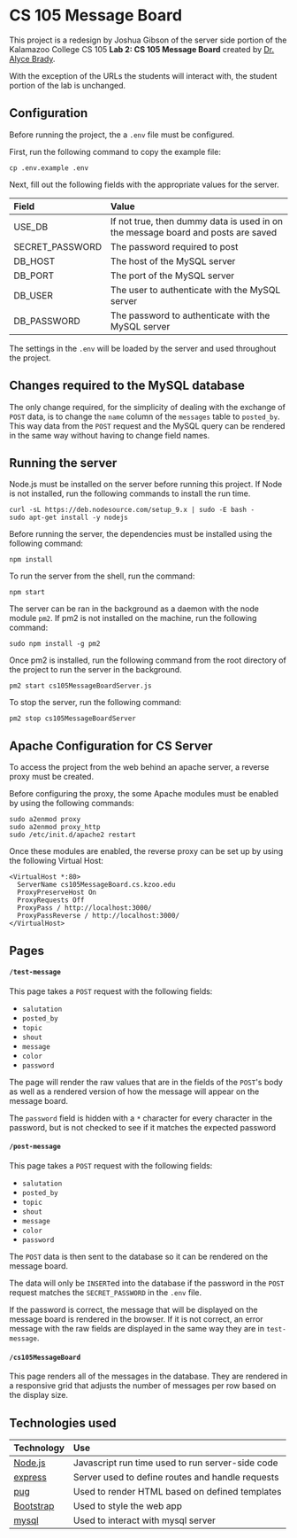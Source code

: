 # CS 105 Message Board
This project is a redesign by Joshua Gibson of the server side portion of the Kalamazoo College CS 105 **Lab 2: CS 105 Message Board** created by [Dr. Alyce Brady](http://www.cs.kzoo.edu/~abrady/).

With the exception of the URLs the students will interact with, the student portion of the lab is unchanged.

## Configuration
Before running the project, the a `.env` file must be configured.

First, run the following command to copy the example file:

```
cp .env.example .env
```

Next, fill out the following fields with the appropriate values for the server.

| Field           | Value          |
| :-------------- | :------------- |
| USE_DB          | If not true, then dummy data is used in on the message board and posts are saved |
| SECRET_PASSWORD | The password required to post |
| DB_HOST         | The host of the MySQL server  |
| DB_PORT         | The port of the MySQL server  |
| DB_USER         | The user to authenticate with the MySQL server |
| DB_PASSWORD     | The password to authenticate with the MySQL server |

The settings in the `.env` will be loaded by the server and used throughout the project.

## Changes required to the MySQL database

The only change required, for the simplicity of dealing with the exchange of `POST` data, is to change the `name` column of the `messages` table to `posted_by`.  This way data from the `POST` request and the MySQL query can be rendered in the same way without having to change field names.

## Running the server

Node.js must be installed on the server before running this project.  If Node is not installed, run the following commands to install the run time.

```
curl -sL https://deb.nodesource.com/setup_9.x | sudo -E bash -
sudo apt-get install -y nodejs
```

Before running the server, the dependencies must be installed using the following command:

```
npm install
```

To run the server from the shell, run the command:

```
npm start
```

The server can be ran in the background as a daemon with the node module `pm2`. If pm2 is not installed on the machine, run the following command:

```
sudo npm install -g pm2
```

Once pm2 is installed, run the following command from the root directory of the project to run the server in the background.

```
pm2 start cs105MessageBoardServer.js
```

To stop the server, run the following command:

```
pm2 stop cs105MessageBoardServer
```

## Apache Configuration for CS Server

To access the project from the web behind an apache server, a reverse proxy must be created.

Before configuring the proxy, the some Apache modules must be enabled by using the following commands:

```
sudo a2enmod proxy
sudo a2enmod proxy_http
sudo /etc/init.d/apache2 restart
```

Once these modules are enabled, the reverse proxy can be set up by using the following Virtual Host:

```
<VirtualHost *:80>
  ServerName cs105MessageBoard.cs.kzoo.edu
  ProxyPreserveHost On
  ProxyRequests Off
  ProxyPass / http://localhost:3000/
  ProxyPassReverse / http://localhost:3000/
</VirtualHost>
```

## Pages

#### `/test-message`
This page takes a `POST` request with the following fields:
  - `salutation`
  - `posted_by`
  - `topic`
  - `shout`
  - `message`
  - `color`
  - `password`

The page will render the raw values that are in the fields of the `POST`'s body as well as a rendered version of how the message will appear on the message board.

The `password` field is hidden with a `*` character for every character in the password, but is not checked to see if it matches the expected password

#### `/post-message`
This page takes a `POST` request with the following fields:
  - `salutation`
  - `posted_by`
  - `topic`
  - `shout`
  - `message`
  - `color`
  - `password`

The `POST` data is then sent to the database so it can be rendered on the message board.

The data will only be `INSERT`ed into the database if the password in the `POST` request matches the `SECRET_PASSWORD` in the `.env` file.

If the password is correct, the message that will be displayed on the message board is rendered in the browser. If it is not correct, an error message with the raw fields are displayed in the same way they are in `test-message`.

#### `/cs105MessageBoard`
This page renders all of the messages in the database.  They are rendered in a responsive grid that adjusts the number of messages per row based on the display size.

## Technologies used

| Technology | Use     |
| :------------- | :------------- |
| [Node.js](https://nodejs.org/en/) | Javascript run time used to run server-side code |
| [express](https://expressjs.com/) | Server used to define routes and handle requests       |
| [pug](https://pugjs.org/api/getting-started.html) | Used to render HTML based on defined templates |
| [Bootstrap](https://getbootstrap.com/) | Used to style the web app |
| [mysql](https://www.npmjs.com/package/mysql) | Used to interact with mysql server |
